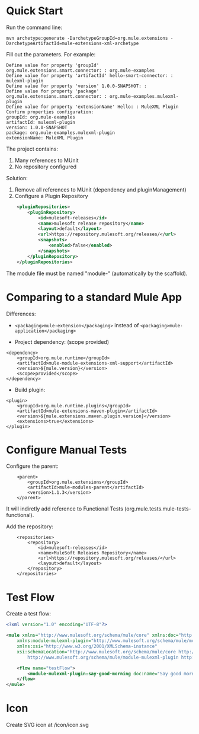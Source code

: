 # Quick Start

Run the command line:

```
mvn archetype:generate -DarchetypeGroupId=org.mule.extensions -DarchetypeArtifactId=mule-extensions-xml-archetype
```

Fill out the parameters. For example:

```
Define value for property 'groupId' org.mule.extensions.smart.connector: : org.mule-examples
Define value for property 'artifactId' hello-smart-connector: : mulexml-plugin
Define value for property 'version' 1.0.0-SNAPSHOT: : 
Define value for property 'package' org.mule.extensions.smart.connector: : org.mule-examples.mulexml-plugin
Define value for property 'extensionName' Hello: : MuleXML Plugin
Confirm properties configuration:
groupId: org.mule-examples
artifactId: mulexml-plugin
version: 1.0.0-SNAPSHOT
package: org.mule-examples.mulexml-plugin
extensionName: MuleXML Plugin
```

The project contains:
1. Many references to MUnit
2. No repository configured

Solution:
1. Remove all references to MUnit (dependency and pluginManagement)
2. Configure a Plugin Repository

```xml
    <pluginRepositories>
        <pluginRepository>
            <id>mulesoft-releases</id>
            <name>mulesoft release repository</name>
            <layout>default</layout>
            <url>https://repository.mulesoft.org/releases/</url>
            <snapshots>
                <enabled>false</enabled>
            </snapshots>
        </pluginRepository>
    </pluginRepositories>
```

The module file must be named "module-" (automatically by the scaffold).


# Comparing to a standard Mule App

Differences:
- `<packaging>mule-extension</packaging>` instead of `<packaging>mule-application</packaging>`

- Project dependency: (scope provided)

```
<dependency>
    <groupId>org.mule.runtime</groupId>
    <artifactId>mule-module-extensions-xml-support</artifactId>
    <version>${mule.version}</version>
    <scope>provided</scope>
</dependency>
```

- Build plugin:

```
<plugin>
    <groupId>org.mule.runtime.plugins</groupId>
    <artifactId>mule-extensions-maven-plugin</artifactId>
    <version>${mule.extensions.maven.plugin.version}</version>
    <extensions>true</extensions>
</plugin>
```

# Configure Manual Tests #

Configure the parent:

```
    <parent>
        <groupId>org.mule.extensions</groupId>
        <artifactId>mule-modules-parent</artifactId>
        <version>1.1.3</version>
    </parent>
```

It will indiretly add reference to Functional Tests (org.mule.tests.mule-tests-functional).

Add the repository:

```
	<repositories>
        <repository>
            <id>mulesoft-releases</id>
            <name>MuleSoft Releases Repository</name>
            <url>https://repository.mulesoft.org/releases/</url>
            <layout>default</layout>
        </repository>
    </repositories>
```

# Test Flow #

Create a test flow:

```xml
<?xml version="1.0" encoding="UTF-8"?>

<mule xmlns="http://www.mulesoft.org/schema/mule/core" xmlns:doc="http://www.mulesoft.org/schema/mule/documentation"
	xmlns:module-mulexml-plugin="http://www.mulesoft.org/schema/mule/module-mulexml-plugin" 
	xmlns:xsi="http://www.w3.org/2001/XMLSchema-instance"
	xsi:schemaLocation="http://www.mulesoft.org/schema/mule/core http://www.mulesoft.org/schema/mule/core/current/mule.xsd
		http://www.mulesoft.org/schema/mule/module-mulexml-plugin http://www.mulesoft.org/schema/mule/module-mulexml-plugin/current/mule-module-mulexml-plugin.xsd">

	<flow name="testFlow">
		<module-mulexml-plugin:say-good-morning doc:name="Say good morning" />
	</flow>
</mule>
```

# Icon #

Create SVG icon at /icon/icon.svg

